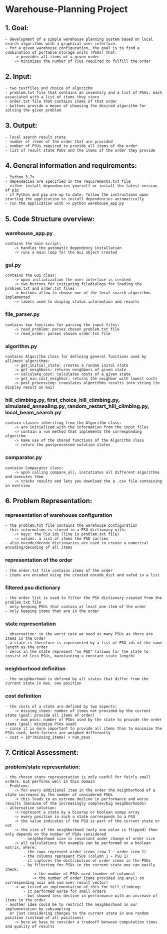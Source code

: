 # Warehouse-Planning Project

## 1. Goal: 
    - development of a simple warehouse planning system based on local search algorithms with a graphical user interface.
    - for a given warehouse configuration, the goal is to find a combination of portable storage units (PSUs) that:
        -> provides all items of a given order
        -> minimizes the number of PSUs required to fulfill the order

## 2. Input: 
    - two textfiles and choice of algorithm
    - problem.txt file that contains an inventory and a list of PSUs, each associated with a list of items they store 
    - order.txt file that contains items of that order
    - buttons provide a means of choosing the desired algorithm for solving the given problem

## 3. Output: 
    - local search result state
    - number of items of the order that are provided 
    - number of PSUs required to provide all items of the order
    - list of result state PSUs and the items of the order they provide

## 4. General information and requirements: 
    - Python 3.7x
    - dependecies are specified in the requirements.txt file
    - either install dependencies yourself or install the latest version of pip
    - if Python and pip are up to date, follow the instructions upon starting the application to install dependencies automatically
    - run the application with >> python warehouse_app.py

## 5. Code Structure overview:
###     warehouse_app.py 
    contains the main script: 
        -> handles the automatic dependency installation 
        -> runs a main loop for the Gui object created
###     gui.py 
    contains the Gui class:
        -> upon initialization the user interface is created
        -> two buttons for initiating filedialogs for loading the problem.txt and order.txt files
        -> buttons allow to choose one of the local search algorithms implemented
        -> labels used to display status information and results
###     file_parser.py 
    contains two functions for parsing the input files:
        -> read_problem: parses chosen problem.txt file
        -> read_order: parses chosen order.txt file
###     algorithm.py
    contains Algorithm class for defining general functions used by all/most algorithms:
        -> get_initial_state: creates a random inital state
        -> get_neighbors: returns neighbors of given state
        -> calculate_cost: calculates costs of a given state
        -> get_min_cost_neighbor: returns the neighbor with lowest costs
        -> post_processing: translates algorithms results into string (to display result on Gui)
###     hill_climbing.py, first_choice_hill_climbing.py, simulated_annealing.py, random_restart_hill_climbing.py, local_beam_search.py
    contain classes inheriting from the Algorithm class:
        -> are initialized with the information from the input files 
        -> contain a run method that implements the corresponding algorithm
        -> make use of the shared functions of the Algorithm class 
        -> return the postprecessed solution states
###     comparator.py
    contains Comparator class:
        -> upon calling compare_all, instatiates all different algorithms and executes them
        -> tracks results and lets you download the a .csv file containing an overview

## 6. Problem Representation:
###     representation of warehouse configuration
    - the problem.txt file contains the warehouse configuration
    - this information is stored in a PSU dictionary with:
        -> keys: the PSU ids (line in problem.txt file) 
        -> values: a list of items the PSU carries 
    - also encode/decode dictionaries are used to create a numerical encoding/decoding of all items
###     representation of the order
    - the order.txt file contains items of the order
    - items are encoded using the created encode_dict and safed in a list 
###     filtered psu dictionary
    - the order list is used to filter the PSU dictionary created from the problem.txt file
    - only keeping PSUs that contain at least one item of the order
    - only keeping items that are in the order
###     state representation
    - observation: in the worst case we need as many PSUs as there are items in the order
    - a state is therefore is represented by a list of PSU ids of the same length as the order
    - zeros in the state represent "no PSU" (allows for the state to consist of less PSUs, maintaining a constant state length)
###     neighborhood definition
    - the neighborhood is defined by all states that differ from the current state in max. one position
###     cost definition
    - the costs of a state are defined by two aspects:
        -> missing_items: number of items not provided by the current state (goal: provide all items of order)
        -> num_psus: number of PSUs used by the state to provide the order items (goal: minimize PSUs used)
    - since it is more important to provide all items than to minimize the PSUs used, both factors are weighed differently
    - cost = 10*(missing_items) + num_psus

## 7. Critical Assessment:
###     problem/state representation:
    - the chosen state representation is only useful for fairly small orders, but performs well in this domain
    - Problems: 
        -> for every additional item in the order the neighborhood of a state increases by the number of considered PSUs
        -> this leads to an extreme decline in performance and worse results (because of the increasingly complex/big neighborhoods)
    - alternative solution:
        -> represent a state by a binaray or boolean numpy array
        -> every position in such a state corresponds to a PSU 
        -> the value indicates if the PSU is part of the current state or not
        -> the size of the neighborhood (only one value is flipped) then only depends on the number of PSUs considered
            - neighborhood size is invariant under change of order size
        -> all calculations for example can be performed on a boolean matrix, where:
            - the rows represent order items (row 1 ~ order item 1)
            - the columns represent PSUs (column 1 ~ PSU 1)
            - it captures the distribution of order items in the PSUs
            - by filtering for PSUs in the current state one can easily check:
                -> the number of PSUs used (number of columns)
                -> the number of order items provided (np.any() on corresponding axis and sum over result vector)
        -> we tested an implementation of this for hill_climbing:
            - it performed worse for small orders
            - but showed less decline in performance with an increase of items in the order
    - another idea could be to restrict the neighborhood in our implementation by subsampling 
      or just considering changes to the current state in one random position (instead of all positions)
        -> here we have to consider a tradeoff between computation times and quality of results


